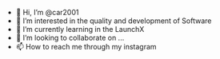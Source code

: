 - 👋 Hi, I’m @car2001
- 👀 I’m interested in the quality and development of Software
- 🌱 I’m currently learning in the LaunchX
- 💞️ I’m looking to collaborate on ...
- 📫 How to reach me through my instagram 

<!---
car2001/car2001 is a ✨ special ✨ repository because its `README.md` (this file) appears on your GitHub profile.
You can click the Preview link to take a look at your changes.
--->
